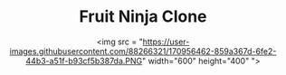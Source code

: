
<h1 align="center">Fruit Ninja Clone</h1>

<div align="center">
  
  <img src = "https://user-images.githubusercontent.com/88266321/170956462-859a367d-6fe2-44b3-a51f-b93cf5b387da.PNG" width="600" height="400" ">
  
  </div>

